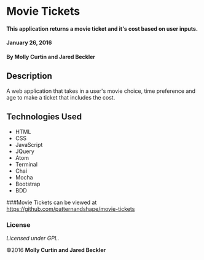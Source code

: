 # Movie Tickets

#### This application returns a movie ticket and it's cost based on user inputs.
#### January 26, 2016

#### By Molly Curtin and Jared Beckler

## Description

A web application that takes in a user's movie choice, time preference and age to make a ticket that includes the cost.

## Technologies Used

* HTML
* CSS
* JavaScript
* JQuery
* Atom
* Terminal
* Chai
* Mocha
* Bootstrap
* BDD

###Movie Tickets can be viewed at https://github.com/patternandshape/movie-tickets

### License

*Licensed under GPL.*

&copy;2016 **Molly Curtin and Jared Beckler**
